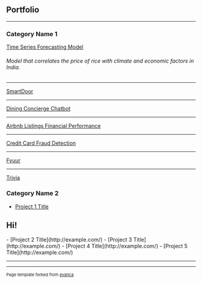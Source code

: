 ## Portfolio

---

### Category Name 1 

[Time Series Forecasting Model](https://github.com/Roshni96/Rice_price_forecast)

<h6>Model that correlates the price of rice with climate and economic factors in India.</h6>


---
[SmartDoor](/sample_page)


---
[Dining Concierge Chatbot](/sample_page)


---
[Airbnb Listings Financial Performance](/sample_page)


---
[Credit Card Fraud Detection](/sample_page)


---
[Fyuur](/sample_page)


---
[Trivia](/sample_page)


### Category Name 2

- [Project 1 Title](http://example.com/)
<h2>Hi!</h2>
- [Project 2 Title](http://example.com/)
- [Project 3 Title](http://example.com/)
- [Project 4 Title](http://example.com/)
- [Project 5 Title](http://example.com/)

---



---
<p style="font-size:11px">Page template forked from <a href="https://github.com/evanca/quick-portfolio">evanca</a></p>
<!-- Remove above link if you don't want to attibute -->
